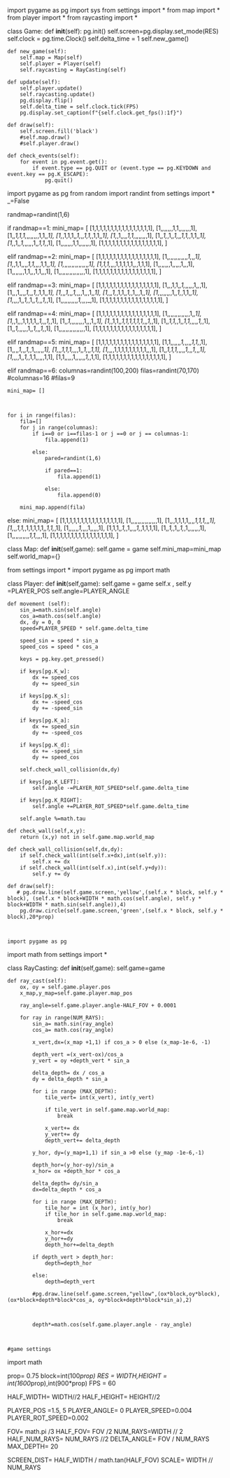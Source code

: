 import pygame as pg 
import sys 
from settings import * 
from map import *
from player import *
from raycasting import *


class Game: 
    def __init__(self):
        pg.init()
        self.screen=pg.display.set_mode(RES)
        self.clock = pg.time.Clock()
        self.delta_time = 1
        self.new_game()

    def new_game(self):
        self.map = Map(self)
        self.player = Player(self)
        self.raycasting = RayCasting(self)

    def update(self):
        self.player.update()
        self.raycasting.update()
        pg.display.flip()
        self.delta_time = self.clock.tick(FPS)
        pg.display.set_caption(f"{self.clock.get_fps():1f}")

    def draw(self):
        self.screen.fill('black')
        #self.map.draw()
        #self.player.draw()

    def check_events(self):
        for event in pg.event.get():
            if event.type == pg.QUIT or (event.type == pg.KEYDOWN and event.key == pg.K_ESCAPE):
                pg.quit()




import pygame as pg
from random import randint
from settings import *
_=False

randmap=randint(1,6)

if randmap==1:
    mini_map= [
        [1,1,1,1,1,1,1,1,1,1,1,1,1,1,1,1],
        [1,_,_,_,_,_,_,1,1,_,_,_,_,_,_,1],
        [1,_,1,1,1,_,_,_,_,_,_,_,1,1,_,1],
        [1,_,1,1,1,_,1,_,_,1,1,_,1,1,_,1],
        [1,_,1,_,_,_,1,1,_,_,_,_,_,_,_,1],
        [1,_,1,_,1,_,1,_,_,1,1,_,1,1,_,1],
        [1,_,1,_,1,_,_,_,_,_,1,_,1,1,_,1],
        [1,_,_,_,_,_,_,1,1,_,_,_,_,_,_,1],
        [1,1,1,1,1,1,1,1,1,1,1,1,1,1,1,1],
    ]

elif randmap==2:
    mini_map= [
        [1,1,1,1,1,1,1,1,1,1,1,1,1,1,1,1],
        [1,_,_,_,_,_,_,_,_,_,_,_,1,_,_,1],
        [1,_,1,1,_,_,_,1,1,_,_,_,1,1,_,1],
        [1,_,_,_,_,_,_,_,_,_,_,_,_,_,_,1],
        [1,1,1,_,_,_,1,1,1,1,1,_,_,1,1,1],
        [1,_,_,_,_,_,_,1,_,_,_,_,1,_,_,1],
        [1,_,_,_,_,_,_,1,1,_,_,1,1,_,_,1],
        [1,_,_,_,_,_,_,_,_,_,_,_,_,_,_,1],
        [1,1,1,1,1,1,1,1,1,1,1,1,1,1,1,1],
    ]

elif randmap==3:
    mini_map= [
        [1,1,1,1,1,1,1,1,1,1,1,1,1,1,1,1],
        [1,_,_,1,1,_,1,_,_,_,_,_,1,_,_,1],
        [1,_,_,1,_,_,_,1,_,_,1,_,1,1,_,1],
        [1,_,_,1,_,_,1,_,_,_,1,_,_,1,_,1],
        [1,_,_,1,_,1,1,_,1,_,1,_,_,1,_,1],
        [1,_,_,_,_,_,_,_,1,_,1,_,1,1,_,1],
        [1,_,_,_,1,_,1,_,1,_,1,_,_,1,_,1],
        [1,_,_,_,_,_,_,_,_,_,1,_,_,_,_,1],
        [1,1,1,1,1,1,1,1,1,1,1,1,1,1,1,1],
    ]

elif randmap==4:
    mini_map= [
        [1,1,1,1,1,1,1,1,1,1,1,1,1,1,1,1],
        [1,_,_,_,_,_,_,_,_,_,_,_,_,1,_,1],
        [1,_,1,_,_,1,1,1,1,_,1,_,_,1,_,1],
        [1,_,1,_,_,_,_,_,_,_,1,_,_,1,_,1],
        [1,_,1,1,_,1,1,1,1,1,1,_,_,1,_,1],
        [1,_,1,1,_,1,_,1,1,_,_,_,_,1,_,1],
        [1,_,1,_,_,_,_,_,1,_,1,_,_,1,_,1],
        [1,_,_,_,_,_,_,_,_,_,_,_,_,_,_,1],
        [1,1,1,1,1,1,1,1,1,1,1,1,1,1,1,1],
    ]

elif randmap==5:
    mini_map= [
        [1,1,1,1,1,1,1,1,1,1,1,1,1,1,1,1],
        [1,1,_,_,_,_,_,1,_,_,_,_,1,1,_,1],
        [1,_,_,_,1,_,_,1,_,1,_,_,_,_,_,1],
        [1,_,_,1,1,1,_,_,_,1,_,1,_,_,1,1],
        [1,_,_,_,1,1,1,1,1,1,1,1,1,_,_,1],
        [1,_,1,1,1,_,_,_,_,1,_,_,1,_,_,1],
        [1,_,_,_,1,_,1,_,1,1,_,_,_,_,1,1],
        [1,1,_,_,_,_,1,_,_,_,_,_,1,_,1,1],
        [1,1,1,1,1,1,1,1,1,1,1,1,1,1,1,1],
    ]

elif randmap==6:
    columnas=randint(100,200)
    filas=randint(70,170)
    #columnas=16
    #filas=9

    mini_map= []



    for i in range(filas):
        fila=[]
        for j in range(columnas):
            if i==0 or i==filas-1 or j ==0 or j == columnas-1:
                fila.append(1)

            else:
                pared=randint(1,6)

                if pared==1:
                    fila.append(1)

                else:
                    fila.append(0)

        mini_map.append(fila)


else:
    mini_map= [
        [1,1,1,1,1,1,1,1,1,1,1,1,1,1,1,1],
        [1,_,_,_,_,_,_,_,_,_,_,_,_,_,_,1],
        [1,_,_,1,1,1,1,_,_,_,1,1,1,_,_,1],
        [1,_,_,1,1,_,1,1,1,1,1,_,1,1,_,1],
        [1,_,_,_,_,_,1,_,_,_,1,_,_,_,_,1],
        [1,1,1,_,1,_,1,_,_,_,1,_,1,1,1,1],
        [1,_,1,_,1,_,1,_,1,_,_,_,_,_,_,1],
        [1,_,_,_,_,_,_,_,_,_,1,1,_,_,_,1],
        [1,1,1,1,1,1,1,1,1,1,1,1,1,1,1,1],
    ] 


class Map:
    def __init__(self,game):
        self.game = game
        self.mini_map=mini_map
        self.world_map={}


from settings import *
import pygame as pg
import math

class Player:
    def __init__(self,game):
        self.game = game
        self.x , self.y =PLAYER_POS
        self.angle=PLAYER_ANGLE

    def movement (self):
        sin_a=math.sin(self.angle)
        cos_a=math.cos(self.angle)
        dx, dy = 0, 0
        speed=PLAYER_SPEED * self.game.delta_time

        speed_sin = speed * sin_a
        speed_cos = speed * cos_a

        keys = pg.key.get_pressed()

        if keys[pg.K_w]:
            dx += speed_cos
            dy += speed_sin

        if keys[pg.K_s]:
            dx += -speed_cos
            dy += -speed_sin

        if keys[pg.K_a]:
            dx += speed_sin
            dy += -speed_cos

        if keys[pg.K_d]:
            dx += -speed_sin
            dy += speed_cos

        self.check_wall_collision(dx,dy)

        if keys[pg.K_LEFT]:
            self.angle -=PLAYER_ROT_SPEED*self.game.delta_time

        if keys[pg.K_RIGHT]:
            self.angle +=PLAYER_ROT_SPEED*self.game.delta_time

        self.angle %=math.tau

    def check_wall(self,x,y):
        return (x,y) not in self.game.map.world_map

    def check_wall_collision(self,dx,dy):
        if self.check_wall(int(self.x+dx),int(self.y)):
            self.x += dx
        if self.check_wall(int(self.x),int(self.y+dy)):
            self.y += dy

    def draw(self):
       # pg.draw.line(self.game.screen,'yellow',(self.x * block, self.y * block), (self.x * block+WIDTH * math.cos(self.angle), self.y * block+WIDTH * math.sin(self.angle)),4)
        pg.draw.circle(self.game.screen,'green',(self.x * block, self.y * block),20*prop)

  

    import pygame as pg
import math
from settings import *

class RayCasting:
    def __init__(self,game):
        self.game=game
    
    def ray_cast(self):
        ox, oy = self.game.player.pos
        x_map,y_map=self.game.player.map_pos
        
        ray_angle=self.game.player.angle-HALF_FOV + 0.0001

        for ray in range(NUM_RAYS):
            sin_a= math.sin(ray_angle)
            cos_a= math.cos(ray_angle)

            x_vert,dx=(x_map +1,1) if cos_a > 0 else (x_map-1e-6, -1)

            depth_vert =(x_vert-ox)/cos_a
            y_vert = oy +depth_vert * sin_a

            delta_depth= dx / cos_a
            dy = delta_depth * sin_a

            for i in range (MAX_DEPTH):
                tile_vert= int(x_vert), int(y_vert)

                if tile_vert in self.game.map.world_map:
                    break

                x_vert+= dx
                y_vert+= dy
                depth_vert+= delta_depth

            y_hor, dy=(y_map+1,1) if sin_a >0 else (y_map -1e-6,-1)

            depth_hor=(y_hor-oy)/sin_a
            x_hor= ox +depth_hor * cos_a

            delta_depth= dy/sin_a
            dx=delta_depth * cos_a

            for i in range (MAX_DEPTH):
                tile_hor = int (x_hor), int(y_hor)
                if tile_hor in self.game.map.world_map:
                    break

                x_hor+=dx
                y_hor+=dy
                depth_hor+=delta_depth

            if depth_vert > depth_hor:
                depth=depth_hor

            else:
                depth=depth_vert

            #pg.draw.line(self.game.screen,"yellow",(ox*block,oy*block),(ox*block+depth*block*cos_a, oy*block+depth*block*sin_a),2)
            


            depth*=math.cos(self.game.player.angle - ray_angle)

    

    #game settings
import math

prop= 0.75
block=int(100*prop)
RES = WIDTH,HEIGHT = int(1600*prop),int(900*prop)
FPS = 60

HALF_WIDTH= WIDTH//2
HALF_HEIGHT= HEIGHT//2

PLAYER_POS =1.5, 5
PLAYER_ANGLE= 0
PLAYER_SPEED=0.004
PLAYER_ROT_SPEED=0.002

FOV= math.pi /3
HALF_FOV= FOV /2
NUM_RAYS=WIDTH // 2
HALF_NUM_RAYS= NUM_RAYS //2
DELTA_ANGLE= FOV / NUM_RAYS
MAX_DEPTH= 20

SCREEN_DIST= HALF_WIDTH / math.tan(HALF_FOV)
SCALE= WIDTH // NUM_RAYS
